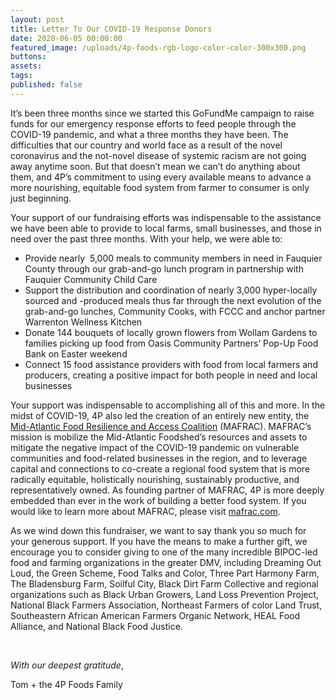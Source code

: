```yaml
---
layout: post
title: Letter To Our COVID-19 Response Donors
date: 2020-06-05 00:00:00
featured_image: /uploads/4p-foods-rgb-logo-color-color-300x300.png
buttons:
assets:
tags:
published: false
---
```


<div class="editable"><p>It&rsquo;s been three months since we started this GoFundMe campaign to raise funds for our emergency response efforts to feed people through the COVID-19 pandemic, and what a three months they have been. The difficulties that our country and world face as a result of the novel coronavirus and the not-novel disease of systemic racism are not going away anytime soon. But that doesn&rsquo;t mean we can&rsquo;t do anything about them, and 4P&rsquo;s commitment to using every available means to advance a more nourishing, equitable food system from farmer to consumer is only just beginning.</p><p>Your support of our fundraising efforts was indispensable to the assistance we have been able to provide to local farms, small businesses, and those in need over the past three months. With your help, we were able to:</p><ul><li>Provide nearly&nbsp; 5,000 meals to community members in need in Fauquier County through our grab-and-go lunch program in partnership with Fauquier Community Child Care</li><li>Support the distribution and coordination of nearly 3,000 hyper-locally sourced and -produced meals thus far through the next evolution of the grab-and-go lunches, Community Cooks, with FCCC and anchor partner Warrenton Wellness Kitchen</li><li>Donate 144 bouquets of locally grown flowers from Wollam Gardens to families picking up food from Oasis Community Partners&rsquo; Pop-Up Food Bank on Easter weekend</li><li>Connect 15 food assistance providers with food from local farmers and producers, creating a positive impact for both people in need and local businesses</li></ul><p>Your support was indispensable to accomplishing all of this and more. In the midst of COVID-19, 4P also led the creation of an entirely new entity, the <a href="/posts/coalition-creates-links-to-feed-be-fed/">Mid-Atlantic Food Resilience and Access Coalition</a> (MAFRAC). MAFRAC&rsquo;s mission is mobilize the Mid-Atlantic Foodshed&rsquo;s resources and assets to mitigate the negative impact of the COVID-19 pandemic on vulnerable communities and food-related businesses in the region, and to leverage capital and connections to co-create a regional food system that is more radically equitable, holistically nourishing, sustainably productive, and representatively owned. As founding partner of MAFRAC, 4P is more deeply embedded than ever in the work of building a better food system. If you would like to learn more about MAFRAC, please visit <a href="mafrac.com">mafrac.com</a>.</p><p>As we wind down this fundraiser, we want to say thank you so much for your generous support. If you have the means to make a further gift, we encourage you to consider giving to one of the many incredible BIPOC-led food and farming organizations in the greater DMV, including Dreaming Out Loud, the Green Scheme, Food Talks and Color, Three Part Harmony Farm, The Bladensburg Farm, Soilful City, Black Dirt Farm Collective and regional organizations such as Black Urban Growers, Land Loss Prevention Project, National Black Farmers Association, Northeast Farmers of color Land Trust, Southeastern African American Farmers Organic Network, HEAL Food Alliance, and National Black Food Justice.&nbsp;</p><p>&nbsp;</p><p><em>With our deepest gratitude</em>,</p><p>Tom + the 4P Foods Family</p><p>&nbsp;</p></div>
